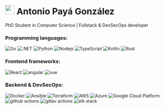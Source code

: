 <h1><img src="https://emojis.slackmojis.com/emojis/images/1531849430/4246/blob-sunglasses.gif?1531849430" width="30"/> Antonio Payá González</h1>


<p>PhD Student in Computer Science | Fullstack & DevSecOps developer</p>

<h3>Programming languages:</h3>
<p>
    <img alt="Go" src="https://img.shields.io/badge/-Golang-00ADD8?style=flat-square&logo=go&logoColor=white" />
    <img alt=".NET" src="https://img.shields.io/badge/-.NET-512BD4?style=flat-square&logo=csharp&logoColor=white" />
    <img alt="Python" src="https://img.shields.io/badge/-Python-3776AB?style=flat-square&logo=python&logoColor=white" />
    <img alt="Nodejs" src="https://img.shields.io/badge/-Nodejs-43853d?style=flat-square&logo=Node.js&logoColor=white" />
    <img alt="TypeScript" src="https://img.shields.io/badge/-TypeScript-007ACC?style=flat-square&logo=typescript&logoColor=white" />
    <img alt="Kotlin" src="https://img.shields.io/badge/-Kotlin-7F52FF?style=flat-square&logo=kotlin&logoColor=white" />
    <img alt="Rust" src="https://img.shields.io/badge/-Rust-000000?style=flat-square&logo=rust&logoColor=white" />
</p>
<h3>Frontend frameworks:</h3>
<p>
    <img alt="React" src="https://img.shields.io/badge/-React-45b8d8?style=flat-square&logo=react&logoColor=white" />
    <img alt="angular" src="https://img.shields.io/badge/-Angular-DD0031?style=flat-square&logo=angular&logoColor=white" />
    <img alt="vue" src="https://img.shields.io/badge/-Vue-4FC08D?style=flat-square&logo=vuedotjs&logoColor=white" />
</p>
<h3>Backend & DevSecOps:</h3>
<p>
    <img alt="Docker" src="https://img.shields.io/badge/-Docker-46a2f1?style=flat-square&logo=docker&logoColor=white" />
    <img alt="Ansible" src="https://img.shields.io/badge/-Ansible-EE0000?style=flat-square&logo=ansible&logoColor=white" />
    <img alt="Terraform" src="https://img.shields.io/badge/-Terraform-844FBA?style=flat-square&logo=terraform&logoColor=white" />
    <img alt="AWS" src="https://img.shields.io/badge/-Amazon Web Services-232F3E?style=flat-square&logo=google-cloud&logoColor=white" />
    <img alt="Azure" src="https://img.shields.io/badge/-Azure-0078D4?style=flat-square&logo=microsoftazure&logoColor=white" />
    <img alt="Google Cloud Platform" src="https://img.shields.io/badge/-Google_Cloud_Platform-1a73e8?style=flat-square&logo=google-cloud&logoColor=white" />
    <img alt="github actions" src="https://img.shields.io/badge/-Github_Actions-2088FF?style=flat-square&logo=github-actions&logoColor=white" />
    <img alt="gitlav actions" src="https://img.shields.io/badge/-Gitlab_Actions-FC6D26?style=flat-square&logo=gitlab&logoColor=white" />
    <img alt="elk stack" src="https://img.shields.io/badge/-ELK_Stack-005571?style=flat-square&logo=elastic&logoColor=white" />
</p>